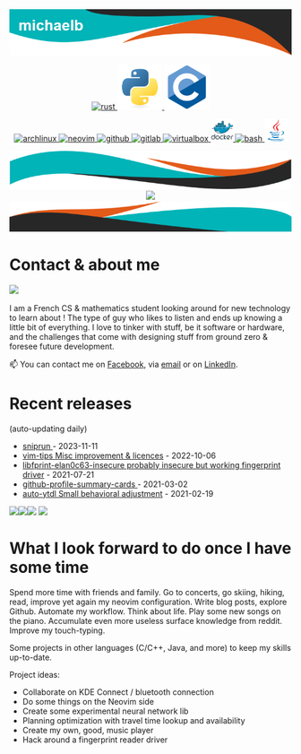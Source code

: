
<div align="center">
  <img src="assets/imgs/theme/header.png" alt="header: michaelb"/>


<a href="https://www.rust-lang.org" target="_blank"> <img src="https://www.vectorlogo.zone/logos/rust-lang/rust-lang-icon.svg" alt="rust" width="80" height="80"/> </a>
<a href="https://www.python.org" target="_blank"> <img src="https://raw.githubusercontent.com/devicons/devicon/master/icons/python/python-original.svg" alt="python" width="80" height="80"/> </a>
<a href="https://www.cprogramming.com/" target="_blank"> <img src="https://raw.githubusercontent.com/devicons/devicon/master/icons/c/c-original.svg" alt="c" width="80" height="80"/> </a>

  <a href="https://archlinux.org" target="_blank"> <img src="https://www.vectorlogo.zone/logos/archlinux/archlinux-icon.svg" alt="archlinux" width="40" height="40"/> </a>
<a href="https://neovim.io" target="_blank"> <img src="https://www.vectorlogo.zone/logos/neovimio/neovimio-icon.svg" alt="neovim" width="40" height="40"/> </a>
<a href="https://github.com" target="_blank"> <img src="https://www.vectorlogo.zone/logos/github/github-tile.svg" alt="github" width="40" height="40"/> </a>
<a href="https://gitlab.com" target="_blank"> <img src="https://www.vectorlogo.zone/logos/gitlab/gitlab-icon.svg" alt="gitlab" width="40" height="40"/> </a>
<a href="https://www.virtualbox.org/" target="_blank"> <img src="https://www.vectorlogo.zone/logos/virtualbox/virtualbox-icon.svg" alt="virtualbox" width="40" height="40"/> </a>
<a href="https://www.docker.com/" target="_blank"> <img src="https://raw.githubusercontent.com/devicons/devicon/master/icons/docker/docker-original-wordmark.svg" alt="docker" width="40" height="40"/> </a>
<a href="https://www.gnu.org/software/bash/" target="_blank"> <img src="https://www.vectorlogo.zone/logos/gnu_bash/gnu_bash-icon.svg" alt="bash" width="40" height="40"/> </a>
<a href="https://www.java.com" target="_blank"> <img src="https://raw.githubusercontent.com/devicons/devicon/master/icons/java/java-original.svg" alt="java" width="40" height="40"/> </a> 

<div align="center">
  <img src="assets/imgs/theme/separator.png" alt="separator">
</div>


</div>
<div align="center">
  <a href="https://github.com/michaelb">
    <img src="https://github-readme-stats.vercel.app/api?username=michaelb&show_icons=true&count_private=true&include_all_commits=true&bg_color=272727&icon_color=e35a19&title_color=e35a19&text_color=01b4b8"/>
  </a>
</div>

<div align="center">
  <img src="assets/imgs/theme/footer.png" alt="footer">
</div>


# Contact & about me 
![](https://komarev.com/ghpvc/?username=your-github-username&color=green)

 I am a French CS & mathematics student looking around for new technology to learn about !
The type of guy who likes to listen and ends up knowing a little bit of everything. I love to tinker with stuff, be it software or hardware, and the challenges that come with designing stuff from ground zero & foresee future development. 

📫 You can contact me on [Facebook](https://www.facebook.com/profile.php?id=100018309552750), via <a href="mailto:michael.bleuez1@gmail.com"> email</a> or on  [LinkedIn](https://www.linkedin.com/in/michael-bleuez-b2b737190/).

 
 
 # Recent releases 
 (auto-updating daily)
<!-- recent_releases starts -->
* [sniprun ](https://github.com/michaelb/sniprun/releases/tag/v1.3.8) - 2023-11-11
* [vim-tips Misc improvement & licences](https://github.com/michaelb/vim-tips/releases/tag/v0.4) - 2022-10-06
* [libfprint-elan0c63-insecure probably insecure but working fingerprint driver](https://github.com/michaelb/libfprint-elan0c63-insecure/releases/tag/v1.92.1.r2insecure) - 2021-07-21
* [github-profile-summary-cards ](https://github.com/michaelb/github-profile-summary-cards/releases/tag/v0.3.4) - 2021-03-02
* [auto-ytdl Small behavioral adjustment](https://github.com/michaelb/auto-ytdl/releases/tag/v1.3.0) - 2021-02-19
<!-- recent_releases ends -->
 
 <a href="https://github.com/michaelb/shogai"><img align="rigth" src="https://github-readme-stats.vercel.app/api/pin?username=michaelb&repo=shogai&bg_color=272727&icon_color=e35a19&title_color=e35a19&text_color=01b4b8"></a>
 <a href="https://github.com/michaelb/shogui"> <img align="left" src="https://github-readme-stats.vercel.app/api/pin?username=michaelb&repo=shogui&bg_color=272727&icon_color=e35a19&title_color=e35a19&text_color=01b4b8"></a>
 <a href="https://github.com/michaelb/auto-ytdl"><img align="left" src="https://github-readme-stats.vercel.app/api/pin?username=michaelb&repo=auto-ytdl&bg_color=272727&icon_color=e35a19&title_color=e35a19&text_color=01b4b8"></a>
 <a href="https://github.com/michaelb/sniprun"><img align="rigth" src="https://github-readme-stats.vercel.app/api/pin?username=michaelb&repo=sniprun&bg_color=272727&icon_color=e35a19&title_color=e35a19&text_color=01b4b8"></a>


 
<!-----
<p align="center"> 
<img align="center" src="https://github-readme-stats-kx16axizp-michaelb1.vercel.app/api/top-langs/?username=michaelb&theme=vue-dark&icon_colors=2453fd&langs_count=15&layout=compact&exclude_repo=animation,tabnine-vim,tabnine-backup&hide=llvm,vimscript">
</p>
----->


#  What I look forward to do once I have some time

Spend more time with friends and family. Go to concerts, go skiing, hiking, read, improve yet again my neovim configuration. Write blog posts, explore Github. Automate my workflow. Think about life. Play some new songs on the piano. Accumulate even more useless surface knowledge from reddit. Improve my touch-typing.

Some projects in other languages (C/C++, Java, and more) to keep my skills up-to-date.

Project ideas:
 * Collaborate on KDE Connect / bluetooth connection
 * Do some things on the Neovim side
 * Create some experimental neural network lib
 * Planning optimization with travel time lookup and availability
 * Create my own, good, music player
 * Hack around a fingerprint reader driver

 
<!--
**michaelb/michaelb** is a ✨ _special_ ✨ repository because its `README.md` (this file) appears on your GitHub profile.



Here are some ideas to get you started:

- 🔭 I’m currently working on ...
- 🌱 I’m currently learning ...
- 👯 I’m looking to collaborate on ...
- 🤔 I’m looking for help with ...
- 💬 Ask me about ...
- 📫 How to reach me: ...
- 😄 Pronouns: ...
- ⚡ Fun fact: ...
-->
